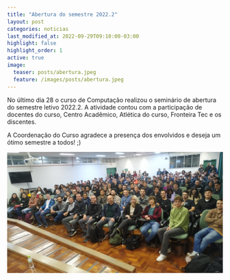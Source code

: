 ```yaml
---
title: "Abertura do semestre 2022.2"
layout: post
categories: noticias
last_modified_at: 2022-09-29T09:10:00-03:00
highlight: false
highlight_order: 1
active: true
image:
  teaser: posts/abertura.jpeg
  feature: /images/posts/abertura.jpeg
---
```


No último dia 28 o curso de Computação realizou o seminário de abertura do semestre letivo 2022.2. A atividade contou com a participação de docentes do curso, Centro Acadêmico, Atlética do curso, Fronteira Tec e os discentes. 
 
A Coordenação do Curso agradece a presença dos envolvidos e deseja um ótimo semestre a todos! ;) 


![imagem](images/posts/abertura.jpeg)